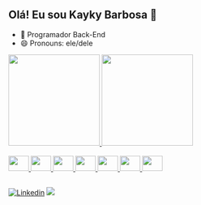 ## Olá! Eu sou Kayky Barbosa 👋

- 🌱 Programador Back-End
- 😄 Pronouns: ele/dele

<div>
<a href="https://github.com/kaykybarbosa">
<img height="180em" src="https://github-readme-stats.vercel.app/api?username=kaykybarbosa&showw_icons=true&theme=dark&include_all_commits=true&count_private=true">
<img height="180em" src="https://github-readme-stats.vercel.app/api/top-langs/?username=kaykybarbosa&layout=compact&langs_count=16&theme=dark">
</div>
 
<div style="display: inline_block"></br>
  <img height="30" width="40" src="https://cdn.jsdelivr.net/gh/devicons/devicon/icons/java/java-original-wordmark.svg"/>
  <img height="30" width="40" src="https://cdn.jsdelivr.net/gh/devicons/devicon/icons/spring/spring-original-wordmark.svg"/>
  <img height="30" width="40" src="https://cdn.jsdelivr.net/gh/devicons/devicon/icons/csharp/csharp-original.svg"/>
  <img height="30" width="40" src="https://cdn.jsdelivr.net/gh/devicons/devicon/icons/dotnetcore/dotnetcore-plain.svg"/>
  <img height="30" width="40" src="https://cdn.jsdelivr.net/gh/devicons/devicon/icons/visualstudio/visualstudio-plain.svg"/>
  <img height="30" width="40" src="https://cdn.jsdelivr.net/gh/devicons/devicon/icons/git/git-original.svg"/>
  <img height="30" width="40" src="https://cdn.jsdelivr.net/gh/devicons/devicon/icons/postgresql/postgresql-original-wordmark.svg"/>
</div>

##

[![Linkedin](https://img.shields.io/badge/LinkedIn-0077B5?style=for-the-badge&logo=linkedin&logoColor=white)](https://www.linkedin.com/in/kayky-bruno-silva-barbosa-20766b237/)
 <a href = "mailto:contatokaykybarbosa@gmail.com"><img src="https://img.shields.io/badge/-Gmail-%23333?style=for-the-badge&logo=gmail&logoColor=white" target="_blank"></a>
